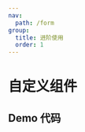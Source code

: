 ```yaml
---
nav:
  path: /form
group:
  title: 进阶使用
  order: 1
---
```


# 自定义组件



## Demo 代码

<code src='../../demo/pages/FormRenderMini/FormCustomFormItem/index'></code>
